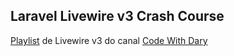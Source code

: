 ## Laravel Livewire v3 Crash Course

[Playlist](https://www.youtube.com/playlist?list=PLFHz2csJcgk-8bDC1CTsZa0boRmKss8Y8) de Livewire v3 do canal [Code With Dary](https://www.youtube.com/@codewithdary)
